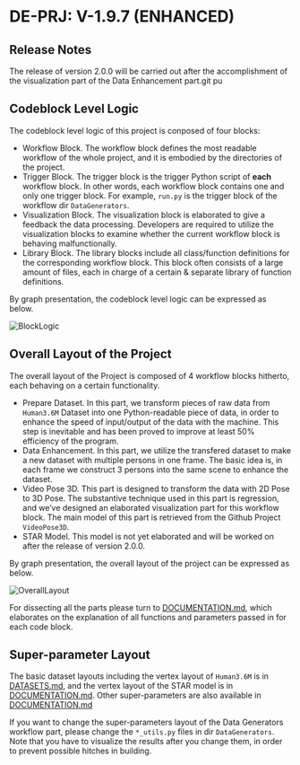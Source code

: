 # DE-PRJ: V-1.9.7 (ENHANCED)

## Release Notes

The release of version 2.0.0 will be carried out after the accomplishment of the visualization part of the Data Enhancement part.git pu

## Codeblock Level Logic

The codeblock level logic of this project is conposed of four blocks:

-   Workflow Block. The workflow block defines the most readable workflow of the whole project, and it is embodied by the directories of the project.
-   Trigger Block. The trigger block is the trigger Python script of **each** workflow block. In other words, each workflow block contains one and only one trigger block. For example, `run.py` is the trigger block of the workflow dir `DataGenerators`.
-   Visualization Block. The visualization block is elaborated to give a feedback the data processing. Developers are required to utilize the visualization blocks to examine whether the current workflow block is behaving malfunctionally. 
-   Library Block. The library blocks include all class/function definitions for the corresponding workflow block. This block often consists of a large amount of files, each in charge of a certain & separate library of function definitions.

By graph presentation, the codeblock level logic can be expressed as below.

![BlockLogic](http://jacklovespictures.oss-cn-beijing.aliyuncs.com/2021-07-12-111143.png)

## Overall Layout of the Project

The overall layout of the Project is composed of 4 workflow blocks hitherto, each behaving on a certain functionality.

-   Prepare Dataset. In this part, we transform pieces of raw data from `Human3.6M` Dataset into one Python-readable piece of data, in order to enhance the speed of input/output of the data with the machine. This step is inevitable and has been proved to improve at least 50% efficiency of the program.
-   Data Enhancement. In this part, we utilize the transfered dataset to make a new dataset with multiple persons in one frame. The basic idea is, in each frame we construct 3 persons into the same scene to enhance the dataset.
-   Video Pose 3D. This part is designed to transform the data with 2D Pose to 3D Pose. The substantive technique used in this part is regression, and we’ve designed an elaborated visualization part for this workflow block. The main model of this part is retrieved from the Github Project `VideoPose3D`.
-   STAR Model. This model is not yet elaborated and will be worked on after the release of version 2.0.0.

By graph presentation, the overall layout of the project can be expressed as below.

![OverallLayout](http://jacklovespictures.oss-cn-beijing.aliyuncs.com/2021-07-12-101231.png)

For dissecting all the parts please turn to [DOCUMENTATION.md](./DOCUMENTATION.md), which elaborates on the explanation of all functions and parameters passed in for each code block.

## Super-parameter Layout

The basic dataset layouts including the vertex layout of `Human3.6M` is in [DATASETS.md](./DATASETS.md), and the vertex layout of the STAR model is in [DOCUMENTATION.md](./DOCUMENTATION.md). Other super-parameters are also available in [DOCUMENTATION.md](./DOCUMENTATION.md)

If you want to change the super-parameters layout of the Data Generators workflow part, please change the `*_utils.py` files in dir `DataGenerators`. Note that you have to visualize the results after you change them, in order to prevent possible hitches in building.


